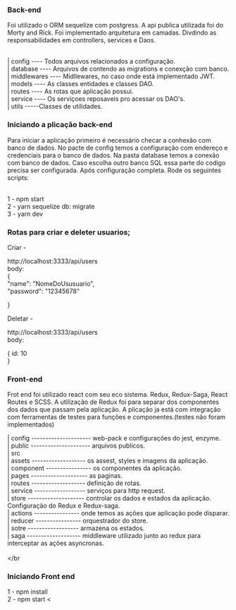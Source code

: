 

### Back-end
Foi utilizado o ORM sequelize com postgress.
A api publica utilizada foi do Morty and Rick.
Foi implementado arquitetura em camadas. Divdindo as responsabilidades em controllers, services e Daos. </br> </br>


| config        ---- Todos arquivos relacionados a configuração. </br>
| database      ---- Arquivos de contendo as migrations e conexção com banco. </br>
| middlewares   ---- Midllewares, no caso onde está implementado JWT. </br>
| models        ---- As classes entidades e classes DAO. </br>
| routes        ---- As rotas que aplicação possui. </br>
| service       ---- Os serviçoes reposaveis pro acessar os DAO's. </br>
| utils         -----Classes de utilidades. </br>


### Iniciando a plicação back-end
Para iniciar a aplicação primeiro é necessário checar a conhexão com banco de dados. No pacte de config temos a configuração com endereço e credenciais para o banco de dados. Na pasta database temos  a conexão com banco de dados. Caso escolha outro banco SQL essa parte do codigo precisa ser configurada. Após configuração completa.
Rode os seguintes scripts: </br> </br>

1 - npm start </br>
2 - yarn sequelize db: migrate </br>
3 - yarn dev </br>
### Rotas para criar e deleter usuarios; </br>

Criar -  </br>

http://localhost:3333/api/users </br>
body:  </br>
{ </br>
	"name": "NomeDoUsusuario", </br>
	"password": "12345678" </br>

} </br>

Deletar - </br>

http://localhost:3333/api/users </br>
body:  </br>

{
  id: 10 </br>
}


### Front-end
Frot end foi utilizado react com seu eco sistema. Redux, Redux-Saga, React Routes e  SCSS.
A utilização de Redux foi para separar dos componentes dos dados que passam pela aplicação. 
A plicação ja está com integração com ferramentas de testes para funções e componentes.(testes não foram implementados) </br>

| config ---------------------  web-pack e configurações do jest, enzyme. </br>
| public --------------------- arquivos publicos. </br>
| src     
  | assets ------------------- os assest, styles e imagens da aplicação. </br>
  | component ---------------- os componentes da aplicação. </br>
  | pages -------------------- as paginas.  </br>
  | routes ------------------- definição de rotas. </br>
  | service ------------------ serviços para http request. </br>
  | store --------------------  controlar os dados e estados da aplicação. Configuração do Redux e Redux-saga. </br>
    | actions ---------------- onde temos as ações que aplicação pode disparar. </br>
    | reducer ---------------- orquestrador do store. </br>
    | sotre ------------------ armazena os estados. </br>
    | saga ------------------- middleware utilizado junto ao redux para interceptar as ações asyncronas.  </br> </br> </br


### Iniciando Front end
1 - npm install </br>
2 - npm start <


